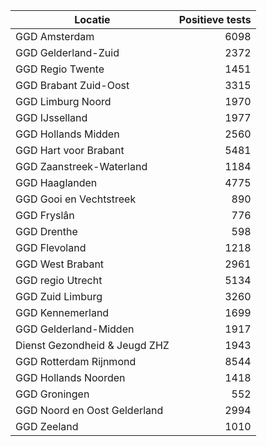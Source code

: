 | Locatie | Positieve tests |
|---------|----------------:|
| GGD Amsterdam                            |  6098 |
| GGD Gelderland-Zuid                      |  2372 |
| GGD Regio Twente                         |  1451 |
| GGD Brabant Zuid-Oost                    |  3315 |
| GGD Limburg Noord                        |  1970 |
| GGD IJsselland                           |  1977 |
| GGD Hollands Midden                      |  2560 |
| GGD Hart voor Brabant                    |  5481 |
| GGD Zaanstreek-Waterland                 |  1184 |
| GGD Haaglanden                           |  4775 |
| GGD Gooi en Vechtstreek                  |   890 |
| GGD Fryslân                              |   776 |
| GGD Drenthe                              |   598 |
| GGD Flevoland                            |  1218 |
| GGD West Brabant                         |  2961 |
| GGD regio Utrecht                        |  5134 |
| GGD Zuid Limburg                         |  3260 |
| GGD Kennemerland                         |  1699 |
| GGD Gelderland-Midden                    |  1917 |
| Dienst Gezondheid & Jeugd ZHZ            |  1943 |
| GGD Rotterdam Rijnmond                   |  8544 |
| GGD Hollands Noorden                     |  1418 |
| GGD Groningen                            |   552 |
| GGD Noord en Oost Gelderland             |  2994 |
| GGD Zeeland                              |  1010 |
